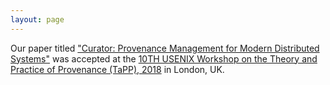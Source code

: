 ```yaml
---
layout: page
---
```


Our paper titled ["Curator: Provenance Management for Modern Distributed Systems"](/pubs/smm2018.pdf) was accepted at the [10TH USENIX Workshop on the Theory and Practice of Provenance (TaPP), 2018](http://provenanceweek2018.org/tapp/) in London, UK.